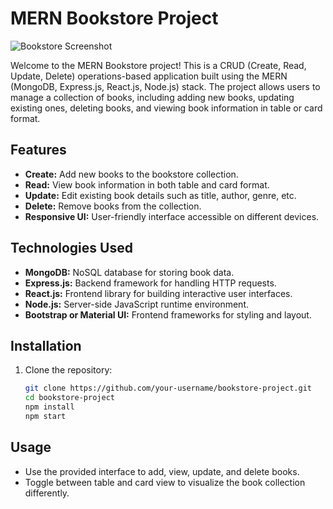 # MERN Bookstore Project

![Bookstore Screenshot](screenshot.png)

Welcome to the MERN Bookstore project! This is a CRUD (Create, Read, Update, Delete) operations-based application built using the MERN (MongoDB, Express.js, React.js, Node.js) stack. The project allows users to manage a collection of books, including adding new books, updating existing ones, deleting books, and viewing book information in table or card format.

## Features

- **Create:** Add new books to the bookstore collection.
- **Read:** View book information in both table and card format.
- **Update:** Edit existing book details such as title, author, genre, etc.
- **Delete:** Remove books from the collection.
- **Responsive UI:** User-friendly interface accessible on different devices.

## Technologies Used

- **MongoDB:** NoSQL database for storing book data.
- **Express.js:** Backend framework for handling HTTP requests.
- **React.js:** Frontend library for building interactive user interfaces.
- **Node.js:** Server-side JavaScript runtime environment.
- **Bootstrap or Material UI:** Frontend frameworks for styling and layout.

## Installation

1. Clone the repository:

   ```bash
   git clone https://github.com/your-username/bookstore-project.git
   cd bookstore-project
   npm install
   npm start

## Usage
- Use the provided interface to add, view, update, and delete books.
- Toggle between table and card view to visualize the book collection differently.
